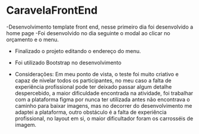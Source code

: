 # CaravelaFrontEnd
-Desenvolvimento template front end, nesse primeiro dia foi desenvolvido a home page
-Foi desenvolvido no dia seguinte o modal ao clicar no orçamento e o menu.
- Finalizado o projeto editando o endereço do menu.
- Foi utilizado Bootstrap no desenvolvimento

- Considerações: Em meu ponto de vista, o teste foi muito criativo e capaz de nivelar todos os participantes, no meu caso a falta de experiência profissional pode ter deixado passar algum detalhe despercebido, a maior dificuldade encontrada na atividade, foi trabalhar com a plataforma figma por nunca ter utilizada antes não encontrava o caminho para baixar imagens, mas no decorrer do desenvolvimento me adaptei a plataforma, outro obstáculo é a falta de experiência profissional, no layout em si, o maior dificultador foram os carrosséis de imagem.  

